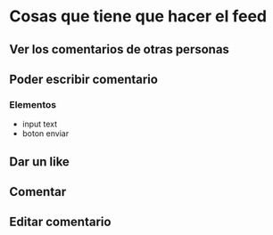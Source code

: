 # Cosas que tiene que hacer el feed

## Ver los comentarios de otras personas

## Poder escribir comentario

### Elementos

- input text
- boton enviar

## Dar un like

## Comentar

## Editar comentario


